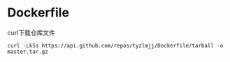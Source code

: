 # Dockerfile


curl下载仓库文件

```shell
curl -LkSs https://api.github.com/repos/tyzlmjj/Dockerfile/tarball -o master.tar.gz
```
